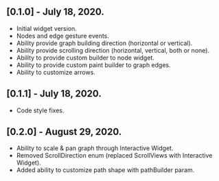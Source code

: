 ## [0.1.0] - July 18, 2020.

* Initial widget version.
* Nodes and edge gesture events.
* Ability provide graph building direction (horizontal or vertical).
* Ability provide scrolling direction (horizontal, vertical, both or none).
* Ability to provide custom builder to node widget.
* Ability to provide custom paint builder to graph edges.
* Ability to customize arrows.

## [0.1.1] - July 18, 2020.

* Code style fixes.

## [0.2.0] - August 29, 2020.

* Ability to scale & pan graph through Interactive Widget.
* Removed ScrollDirection enum (replaced ScrollViews with Interactive Widget).
* Added ability to customize path shape with pathBuilder param.
